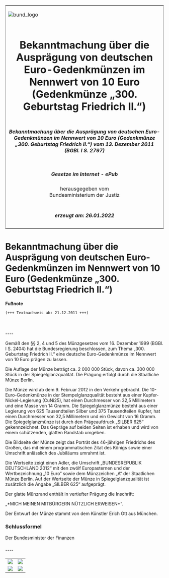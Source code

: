 <span id="DECKBLATT.html"></span>

<table border="0" frame="border" width="100%">

<tr valign="top">

<td align="left">

![bund\_logo](BfJ_2021_Web_de_de.gif)

</td>

<td align="right">

 

</td>

</tr>

<tr align="center" valign="middle">

<td colspan="2">

# Bekanntmachung über die Ausprägung von deutschen Euro-Gedenkmünzen im Nennwert von 10 Euro (Gedenkmünze „300. Geburtstag Friedrich II.“)

</td>

</tr>

<tr align="center" valign="middle">

<td colspan="2">

##### Bekanntmachung über die Ausprägung von deutschen Euro-Gedenkmünzen im Nennwert von 10 Euro (Gedenkmünze „300. Geburtstag Friedrich II.“) vom 13. Dezember 2011 (BGBl. I S. 2797)

</td>

</tr>

<tr align="center" valign="middle">

<td colspan="2">

  
  

##### Gesetze im Internet - ePub  
  
herausgegeben vom  
Bundesministerium der Justiz

</td>

</tr>

<tr align="center" valign="bottom">

<td colspan="2">

  
  

##### erzeugt am: 26.01.2022

</td>

</tr>

</table>

<span id="BJNR279700011.html"></span>

# Bekanntmachung über die Ausprägung von deutschen Euro-Gedenkmünzen im Nennwert von 10 Euro (Gedenkmünze „300. Geburtstag Friedrich II.“)

<div>

  
**Fußnote**

<div class="jnhtml">

<div>

<div class="jurAbsatz">

  

``` 
(+++ Textnachweis ab: 21.12.2011 +++)

 
```

</div>

</div>

</div>

</div>

<span id="BJNR279700011BJNE000100000.html"></span>

###   
\----

<div>

<div class="jnhtml">

<div>

<div class="jurAbsatz">

Gemäß den §§ 2, 4 und 5 des Münzgesetzes vom 16. Dezember 1999 (BGBl. I
S. 2404) hat die Bundesregierung beschlossen, zum Thema „300. Geburtstag
Friedrich II.“ eine deutsche Euro-Gedenkmünze im Nennwert von 10 Euro
prägen zu lassen.

</div>

<div class="jurAbsatz">

Die Auflage der Münze beträgt ca. 2 000 000 Stück, davon ca. 300 000
Stück in der Spiegelglanzqualität. Die Prägung erfolgt durch die
Staatliche Münze Berlin.

</div>

<div class="jurAbsatz">

Die Münze wird ab dem 9. Februar 2012 in den Verkehr gebracht. Die
10-Euro-Gedenkmünze in der Stempelglanzqualität besteht aus einer
Kupfer-Nickel-Legierung (CuNi25), hat einen Durchmesser von 32,5
Millimetern und eine Masse von 14 Gramm. Die Spiegelglanzmünze besteht
aus einer Legierung von 625 Tausendteilen Silber und 375 Tausendteilen
Kupfer, hat einen Durchmesser von 32,5 Millimetern und ein Gewicht von
16 Gramm. Die Spiegelglanzmünze ist durch den Prägeaufdruck „SILBER 625“
gekennzeichnet. Das Gepräge auf beiden Seiten ist erhaben und wird von
einem schützenden, glatten Randstab umgeben.

</div>

<div class="jurAbsatz">

Die Bildseite der Münze zeigt das Porträt des
<span style="white-space: nowrap">46-jährigen</span> Friedrichs des
Großen, das mit einem programmatischen Zitat des Königs sowie einer
Umschrift anlässlich des Jubiläums umrahmt ist.

</div>

<div class="jurAbsatz">

Die Wertseite zeigt einen Adler, die Umschrift „BUNDESREPUBLIK
DEUTSCHLAND 2012“ mit den zwölf Europasternen und der Wertbezeichnung
„10 Euro“ sowie dem Münzzeichen „A“ der Staatlichen Münze Berlin. Auf
der Wertseite der Münze in Spiegelglanzqualität ist zusätzlich die
Angabe „SILBER 625“ aufgeprägt.

</div>

<div class="jurAbsatz">

Der glatte Münzrand enthält in vertiefter Prägung die Inschrift:

</div>

<div class="jurAbsatz">

„\*MICH MEINEN MITBÜRGERN NÜTZLICH ERWEISEN\*“.

</div>

<div class="jurAbsatz">

Der Entwurf der Münze stammt von dem Künstler Erich Ott aus München.

</div>

</div>

</div>

</div>

<span id="BJNR279700011BJNE000200000.html"></span>

### Schlussformel  

<div>

<div class="jnhtml">

<div>

<div class="jurAbsatz">

<span class="SP">Der Bundesminister der Finanzen</span>

</div>

</div>

</div>

</div>

<span id="BJNR279700011BJNE000300000.html"></span>

###   
\----

<div>

<div class="jnhtml">

<div>

|                                   |                                   |
| :-------------------------------: | :-------------------------------: |
| ![](bgbl1_2011_j2797-1_0010.jpeg) | ![](bgbl1_2011_j2797-1_0020.jpeg) |
| ![](bgbl1_2011_j2797-1_0030.jpeg) | ![](bgbl1_2011_j2797-1_0040.jpeg) |

</div>

</div>

</div>
